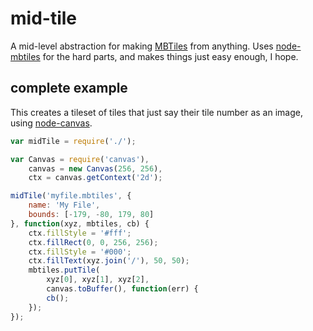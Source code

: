 # mid-tile

A mid-level abstraction for making [MBTiles](http://www.mbtiles.org/) from
anything. Uses [node-mbtiles](https://github.com/mapbox/node-mbtiles)
for the hard parts, and makes things just easy enough, I hope.

## complete example

This creates a tileset of tiles that just say their tile number as an image,
using [node-canvas](https://github.com/LearnBoost/node-canvas).

```js
var midTile = require('./');

var Canvas = require('canvas'),
    canvas = new Canvas(256, 256),
    ctx = canvas.getContext('2d');

midTile('myfile.mbtiles', {
    name: 'My File',
    bounds: [-179, -80, 179, 80]
}, function(xyz, mbtiles, cb) {
    ctx.fillStyle = '#fff';
    ctx.fillRect(0, 0, 256, 256);
    ctx.fillStyle = '#000';
    ctx.fillText(xyz.join('/'), 50, 50);
    mbtiles.putTile(
        xyz[0], xyz[1], xyz[2],
        canvas.toBuffer(), function(err) {
        cb();
    });
});
```
